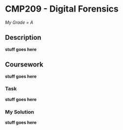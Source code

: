 # CMP209 - Digital Forensics

*My Grade = A*

## Description

**stuff goes here**

## Coursework

**stuff goes here**

### Task

**stuff goes here**

### My Solution

**stuff goes here**


